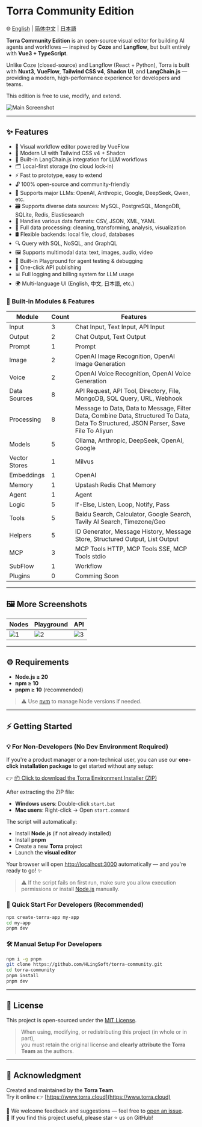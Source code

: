 # Torra Community Edition

🌐 [English](./README.md) | [简体中文](./README.zh-CN.md) | [日本語](./README.ja.md)

**Torra Community Edition** is an open-source visual editor for building AI agents and workflows — inspired by **Coze** and **Langflow**, but built entirely with **Vue3 + TypeScript**.

Unlike Coze (closed-source) and Langflow (React + Python), Torra is built with **Nuxt3**, **VueFlow**, **Tailwind CSS v4**, **Shadcn UI**, and **LangChain.js** — providing a modern, high-performance experience for developers and teams.

This edition is free to use, modify, and extend.  

![Main Screenshot](https://file.web.hlingsoft.com/SN1tGlRFSFsCB2B4in87AeKxt6nGFRrY/torra_screenshot.png)

---

## ✨ Features

- 🚀 Visual workflow editor powered by VueFlow
- 🎨 Modern UI with Tailwind CSS v4 + Shadcn
- 🤖 Built-in LangChain.js integration for LLM workflows
- 🗂 Local-first storage (no cloud lock-in)
- ⚡ Fast to prototype, easy to extend
- 🔓 100% open-source and community-friendly
- 🧠 Supports major LLMs: OpenAI, Anthropic, Google, DeepSeek, Qwen, etc.
- 🗃 Supports diverse data sources: MySQL, PostgreSQL, MongoDB, SQLite, Redis, Elasticsearch
- 📄 Handles various data formats: CSV, JSON, XML, YAML
- 🔧 Full data processing: cleaning, transforming, analysis, visualization
- 🛢 Flexible backends: local file, cloud, databases
- 🔍 Query with SQL, NoSQL, and GraphQL
- 🖼 Supports multimodal data: text, images, audio, video
- 🧪 Built-in Playground for agent testing & debugging
- 🚀 One-click API publishing
- 📊 Full logging and billing system for LLM usage
- 🌍 Multi-language UI (English, 中文, 日本語, etc.)

### 🧩 Built-in Modules & Features

| Module        | Count | Features                                                                 |
|---------------|-------|--------------------------------------------------------------------------|
| Input         | 3     | Chat Input, Text Input, API Input                                       |
| Output        | 2     | Chat Output, Text Output                                                |
| Prompt        | 1     | Prompt                                                                   |
| Image         | 2     | OpenAI Image Recognition, OpenAI Image Generation                       |
| Voice         | 2     | OpenAI Voice Recognition, OpenAI Voice Generation                       |
| Data Sources  | 8     | API Request, API Tool, Directory, File, MongoDB, SQL Query, URL, Webhook |
| Processing    | 8     | Message to Data, Data to Message, Filter Data, Combine Data, Structured To Data, Data To Structured, JSON Parser, Save File To Aliyun |
| Models        | 5     | Ollama, Anthropic, DeepSeek, OpenAI, Google                             |
| Vector Stores | 1     | Milvus                                                                   |
| Embeddings    | 1     | OpenAI                                                                   |
| Memory        | 1     | Upstash Redis Chat Memory                                               |
| Agent         | 1     | Agent                                                                    |
| Logic         | 5     | If-Else, Listen, Loop, Notify, Pass                                     |
| Tools         | 5     | Baidu Search, Calculator, Google Search, Tavily AI Search, Timezone/Geo |
| Helpers       | 5     | ID Generator, Message History, Message Store, Structured Output, List Output |
| MCP           | 3     | MCP Tools HTTP, MCP Tools SSE, MCP Tools stdio                          |
| SubFlow       | 1     | Workflow                                                                 |
| Plugins       | 0     | Comming Soon                                                                        |

---

## 🖼 More Screenshots

| Nodes | Playground | API |
|--------------|--------------|--------------|
| ![1](https://file.web.hlingsoft.com/0A0hfGrrTIPm9scihpEaarogPnMAWhbO/%E6%88%AA%E5%B1%8F2025-06-26%2011.18.59.png) | ![2](https://file.web.hlingsoft.com/DPBatHp8K42r6qc0hWHW5if7FfmEtpHg/%E6%88%AA%E5%B1%8F2025-06-26%2011.16.08.png) | ![3](https://file.web.hlingsoft.com/zIHhaij2H6tBbym8eap1aqar2svuQ0q7/%E6%88%AA%E5%B1%8F2025-06-26%2011.24.37.png) |

---
 

## ⚙️ Requirements

- **Node.js ≥ 20**
- **npm ≥ 10**
- **pnpm ≥ 10** (recommended)

> ⚠️ Use [nvm](https://github.com/nvm-sh/nvm) to manage Node versions if needed.

---

## ⚡ Getting Started


### 💡 For Non-Developers (No Dev Environment Required)

If you're a product manager or a non-technical user, you can use our **one-click installation package** to get started without any setup:

👉 [📦 Click to download the Torra Environment Installer (ZIP)](https://file.web.hlingsoft.com/qfjx27oeYEz7byY2Di1ymibBVy7LJTjw/torra-%E7%8E%AF%E5%A2%83%E5%AE%89%E8%A3%85.zip)

After extracting the ZIP file:

- **Windows users**: Double-click `start.bat`
- **Mac users**: Right-click → Open `start.command`

The script will automatically:

- Install **Node.js** (if not already installed)
- Install **pnpm**
- Create a new **Torra** project
- Launch the **visual editor**

Your browser will open [http://localhost:3000](http://localhost:3000) automatically — and you're ready to go! ✨

> ⚠️ If the script fails on first run, make sure you allow execution permissions or install [Node.js](https://nodejs.org) manually.


### 🏁 Quick Start For Developers (Recommended)

```bash
npx create-torra-app my-app
cd my-app
pnpm dev
```

### 🛠 Manual Setup For Developers

```bash
npm i -g pnpm
git clone https://github.com/HLingSoft/torra-community.git
cd torra-community
pnpm install
pnpm dev
```

---

## 📄 License

This project is open-sourced under the [MIT License](./LICENSE).

> When using, modifying, or redistributing this project (in whole or in part),  
> you must retain the original license and **clearly attribute the Torra Team** as the authors.

---

## 🙌 Acknowledgment

Created and maintained by the **Torra Team**.  
Try it online 👉 [https://www.torra.cloud](https://www.torra.cloud)

💬 We welcome feedback and suggestions — feel free to [open an issue](https://github.com/HLingSoft/torra-community/issues).  
💖 If you find this project useful, please star ⭐ us on GitHub!
